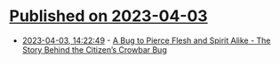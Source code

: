 # [Published on 2023-04-03](index.md)

* [2023-04-03, 14:22:49](https://lobste.rs/s/ia0hey/bug_pierce_flesh_spirit_alike_story) - [A Bug to Pierce Flesh and Spirit Alike - The Story Behind the Citizen’s Crowbar Bug](https://www.reddit.com/r/MagicArena/comments/125rqw4/a_bug_to_pierce_flesh_and_spirit_alike_the_story/)
